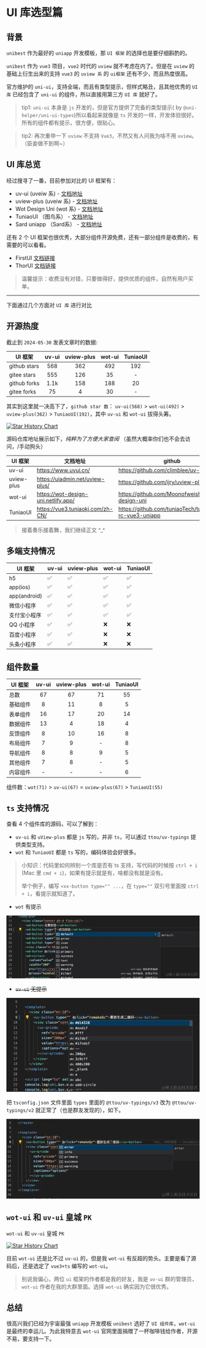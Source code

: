 # UI 库选型篇

## 背景

`unibest` 作为最好的 `uniapp` 开发模板，那 `UI 框架` 的选择也是要仔细斟酌的。

`unibest` 作为 `vue3` 项目，`vue2` 时代的 `uview` 就不考虑在内了。但是在 `uview` 的基础上衍生出来的支持 `vue3` 的 `uview 系` 的 `ui框架` 还有不少，而且热度很高。

官方维护的 `uni-ui`，支持全端，而且有类型提示，但样式略丑，且其他优秀的 `UI 库` 已经包含了 `uni-ui` 的组件，所以直接用第三方 `UI 库` 就好了。

> tip1: `uni-ui` 本身是 `js` 开发的，但是官方提供了完备的类型提示( by `@uni-helper/uni-ui-types`)所以看起来就像是 `ts` 开发的一样，开发体验很好。所有的组件都有提示，很方便，很贴心。

> tip2: 再次重申一下 `uview` 不支持 `Vue3`，不然又有人问我为啥不用 `uview`。（臣妾做不到啊~）

## UI 库总览

经过搜寻了一番，目前参加对比的 UI 框架有：

- uv-ui (uveiw 系) - [文档地址](https://www.uvui.cn/)
- uview-plus (uveiw 系) - [文档地址](https://uiadmin.net/uview-plus/)
- Wot Design Uni (wot 系) - [文档地址](https://wot-design-uni.netlify.app/)
- TuniaoUI （图鸟系） - [文档地址](https://vue3.tuniaokj.com/zh-CN/)
- Sard uniapp （Sard系） - [文档地址](https://sard.wzt.zone/sard-uniapp-docs/)

还有 2 个 UI 框架也很优秀，大部分组件开源免费，还有一部分组件是收费的，有需要的可以看看。

- FirstUI [文档链接](https://doc.firstui.cn/)
- ThorUI [文档链接](https://thorui.cn/doc/)

> 温馨提示：收费没有对错，只要做得好，提供优质的组件，自然有用户买单。

---

下面通过几个方面对 `UI 库` 进行对比

## 开源热度

截止到 `2024-05-30` 发表文章时的数据:

| UI 框架      | uv-ui | uview-plus | wot-ui | TuniaoUI |
| ------------ | :---: | :--------: | :----: | :------: |
| github stars |  568  |    362     |  492   |   192    |
| gitee stars  |  555  |    126     |   35   |    -     |
| github forks | 1.1k  |    158     |  188   |    20    |
| gitee forks  |  75   |     4      |   30   |    -     |

其实到这里就一决高下了，`github star 数`： `uv-ui(568)` > `wot-ui(492)` > `uview-plus(362)` > `TuniaoUI(192)`，其中 `uv-ui` 和 `wot-ui` 拔得头筹。

[![Star History Chart](https://api.star-history.com/svg?repos=Moonofweisheng/wot-design-uni,climblee/uv-ui,ijry/uview-plus,tuniaoTech/tuniaoui-rc-vue3-uniapp&type=Date)](https://star-history.com/#Moonofweisheng/wot-design-uni&climblee/uv-ui&ijry/uview-plus&tuniaoTech/tuniaoui-rc-vue3-uniapp&Date)

源码仓库地址展示如下，_纯粹为了方便大家查阅_ （虽然大概率你们也不会去访问，/手动狗头）

| UI 框架    | 文档地址                              | github                                                  | gitee                                             |
| ---------- | ------------------------------------- | ------------------------------------------------------- | ------------------------------------------------- |
| uv-ui      | <https://www.uvui.cn/>                | <https://github.com/climblee/uv-ui>                     | <https://gitee.com/climblee/uv-ui>                |
| uview-plus | <https://uiadmin.net/uview-plus/>     | <https://github.com/ijry/uview-plus>                    | <https://gitee.com/uiadmin/uview-plus>            |
| wot-ui     | <https://wot-design-uni.netlify.app/> | <https://github.com/Moonofweisheng/wot-design-uni>      | <https://gitee.com/wot-design-uni/wot-design-uni> |
| TuniaoUI   | <https://vue3.tuniaokj.com/zh-CN/>    | <https://github.com/tuniaoTech/tuniaoui-rc-vue3-uniapp> | -                                                 |

> 接着奏乐接着舞，我们继续正文 ^\_^

## 多端支持情况

| UI 框架      | uv-ui | uview-plus | wot-ui | TuniaoUI |
| ------------ | ----- | ---------- | ------ | -------- |
| h5           | ✅    | ✅         | ✅     | ✅       |
| app(ios)     | ✅    | ✅         | ✅     | ✅       |
| app(android) | ✅    | ✅         | ✅     | ✅       |
| 微信小程序   | ✅    | ✅         | ✅     | ✅       |
| 支付宝小程序 | ✅    | ✅         | ✅     | ✅       |
| QQ 小程序    | ✅    | ✅         | ❌     | ❌       |
| 百度小程序   | ✅    | ✅         | ❌     | ❌       |
| 头条小程序   | ✅    | ✅         | ❌     | ❌       |

## 组件数量

| UI 框架  | uv-ui | uview-plus | wot-ui | TuniaoUI |
| -------- | :---: | :--------: | :----: | :------: |
| 总数     |  67   |     67     |   71   |    55    |
| 基础组件 |   8   |     11     |   8    |    5     |
| 表单组件 |  16   |     17     |   20   |    14    |
| 数据组件 |  13   |     4      |   18   |    4     |
| 反馈组件 |   8   |     10     |   16   |    8     |
| 布局组件 |   7   |     9      |   -    |    8     |
| 导航组件 |   8   |     8      |   9    |    5     |
| 其他组件 |   7   |     8      |   -    |    5     |
| 内容组件 |   -   |     -      |   -    |    6     |

组件数：`wot(71)` > `uv-ui(67)` = `uview-plus(67)` > `TuniaoUI(55)`

## `ts` 支持情况

查看 4 个组件库的源码，可以了解到：

- `uv-ui` 和 `uView-plus` 都是 `js` 写的，并非 `ts`，可以通过 `ttou/uv-typings` 提供类型支持。
- `wot` 和 `TuniaoUI` 都是 `ts` 写的，编码体验会好很多。

> 小知识：代码里如何辨别一个库是否有 ts 支持，写代码的时候按 `ctrl + i` (Mac 里 `cmd + i`)，如果有提示就是有，啥都没有就是没有。
>
> 举个例子，编写 `<xx-button type="" ...`，在 `type=""` 双引号里面按 `ctrl + i`，看提示就知道了。

- `wot` 有提示

![alt text](image.png)

- ~~`uv-ui` 无提示~~

![alt text](image-1.png)

把 `tsconfig.json` 文件里面 `types` 里面的 `@ttou/uv-typings/v3` 改为 `@ttou/uv-typings/v2` 就正常了（也是群友发现的），如下。

![alt text](image-2.png)

## `wot-ui` 和 `uv-ui` 皇城 `PK`

`wot-ui` 和 `uv-ui` 皇城 `PK`

[![Star History Chart](https://api.star-history.com/svg?repos=Moonofweisheng/wot-design-uni,climblee/uv-ui&type=Date)](https://star-history.com/#Moonofweisheng/wot-design-uni&climblee/uv-ui&Date)

目前 `wot-ui` 还是比不过 `uv-ui` 的，但是我 `wot-ui` 有反超的势头。主要是看了源码后，还是选定了 `vue3+ts` 编写的 `wot-ui`。

> 别说我偏心，两位 `ui` 框架的作者都是我的好友，我是 `uv-ui` 群的管理员，`wot-ui` 作者在我的大群里面。选择 `wot-ui` 确实因为它很优秀。

## 总结

很高兴我们已经为宇宙最强 `uniapp` 开发模板 `unibest` 选好了 `UI 组件库`，`wot-ui` 是最终的幸运儿。为此我特意去 `wot-ui` 官网里面捐赠了一杯咖啡钱给作者，开源不易，要支持一下。
